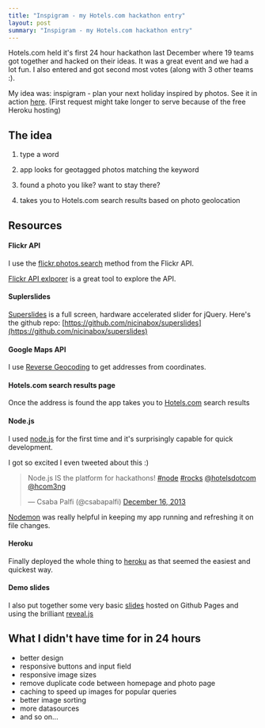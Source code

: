 ```yaml
--- 
title: "Inspigram - my Hotels.com hackathon entry"
layout: post
summary: "Inspigram - my Hotels.com hackathon entry" 
---
```


Hotels.com held it's first 24 hour hackathon last December where 19 teams got together and hacked on their ideas. It was a great event and we had a lot fun. I also entered and got second most votes (along with 3 other teams :).

My idea was: inspigram - plan your next holiday inspired by photos. See it in action [here](http://inspigram.herokuapp.com/). (First request might take longer to serve because of the free Heroku hosting)


## The idea

1. type a word

2. app looks for geotagged photos matching the keyword 

3. found a photo you like? want to stay there?

5. takes you to Hotels.com search results based on photo geolocation

## Resources

#### Flickr API

I use the [flickr.photos.search](http://www.flickr.com/services/api/flickr.photos.search.htm) method from the Flickr API.

[Flickr API exlporer](http://www.flickr.com/services/api/explore/?method=flickr.photos.search) is a great tool to explore the API.

#### Suplerslides

[Superslides](http://nicinabox.com/superslides/) is a full screen, hardware accelerated slider for jQuery. Here's the github repo: [https://github.com/nicinabox/superslides](https://github.com/nicinabox/superslides)

#### Google Maps API

I use [Reverse Geocoding](https://developers.google.com/maps/documentation/geocoding/#ReverseGeocoding) to get addresses from coordinates.

#### Hotels.com search results page

Once the address is found the app takes you to [Hotels.com](http://hotels.com) search results

#### Node.js

I used [node.js](http://nodejs.org/) for the first time and it's surprisingly capable for quick development.

I got so excited I even tweeted about this :)

<blockquote class="twitter-tweet" lang="en"><p>Node.js IS the platform for hackathons! <a href="https://twitter.com/search?q=%23node&amp;src=hash">#node</a> <a href="https://twitter.com/search?q=%23rocks&amp;src=hash">#rocks</a> <a href="https://twitter.com/hotelsdotcom">@hotelsdotcom</a> <a href="https://twitter.com/hcom3ng">@hcom3ng</a></p>&mdash; Csaba Palfi (@csabapalfi) <a href="https://twitter.com/csabapalfi/statuses/412708473756209152">December 16, 2013</a></blockquote>
<script async src="//platform.twitter.com/widgets.js" charset="utf-8"></script>

[Nodemon](http://remy.github.io/nodemon/) was really helpful in keeping my app running and refreshing it on file changes.



#### Heroku

Finally deployed the whole thing to [heroku](http://www.heroku.com) as that seemed the easiest and quickest way.

#### Demo slides

I also put together some very basic [slides](http://csabapalfi.github.io/inspigram) hosted on Github Pages and using the brilliant [reveal.js](http://lab.hakim.se/reveal-js/)


## What I didn't have time for in 24 hours

* better design
* responsive buttons and input field
* responsive image sizes
* remove duplicate code between homepage and photo page
* caching to speed up images for popular queries
* better image sorting
* more datasources
* and so on...
